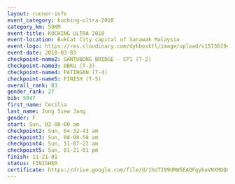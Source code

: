 ```yaml
--- 
layout: runner-info 
event_category: kuching-ultra-2018 
category_km: 50KM 
event-title: KUCHING ULTRA 2018 
event-location: BukCat City capital of Sarawak Malaysia 
event-logo: https://res.cloudinary.com/dykbosktl/image/upload/v1573619473/Logo/kuching-ultra-2018-logo_tlpvm5.png 
event-date: 2018-03-03 
checkpoint-name2: SANTUBONG BRIDGE - CP1 (T-2) 
checkpoint-name3: DBKU (T-3) 
checkpoint-name4: PATINGAN (T-4) 
checkpoint-name5: FINISH (T-5) 
overall_rank: 83
gender_rank: 27
bib: 5047
first_name: Cecilia
last_name: Jong Siew Jang
gender: F
start: Sun, 02-00-00 am
checkpoint2: Sun, 04-32-43 am
checkpoint3: Sun, 08-00-58 am
checkpoint4: Sun, 11-07-22 am
checkpoint5: Sun, 01-21-01 pm
finish: 11-21-01
status: FINISHER
certificate: https://drive.google.com/file/d/1hUTI09URW5EAQFgybuVNXMQQO75tFa/view?usp=sharing
--- 
```

